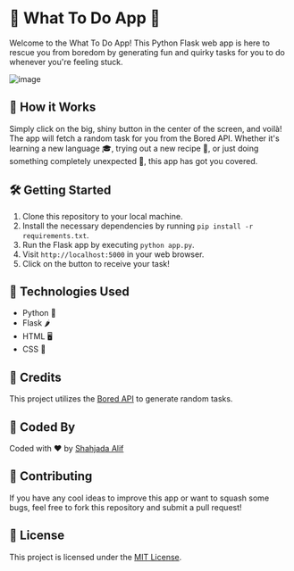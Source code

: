 # 🎉 What To Do App 🎉

Welcome to the What To Do App! This Python Flask web app is here to rescue you from boredom by generating fun and quirky tasks for you to do whenever you're feeling stuck.

![image](https://github.com/shahjada0/What-To-Do/assets/103948683/717a6361-274d-40c6-8b83-c82835152be6)

## 🚀 How it Works

Simply click on the big, shiny button in the center of the screen, and voilà! The app will fetch a random task for you from the Bored API. Whether it's learning a new language 🎓, trying out a new recipe 🍳, or just doing something completely unexpected 🎉, this app has got you covered.

## 🛠️ Getting Started

1. Clone this repository to your local machine.
2. Install the necessary dependencies by running `pip install -r requirements.txt`.
3. Run the Flask app by executing `python app.py`.
4. Visit `http://localhost:5000` in your web browser.
5. Click on the button to receive your task!

## 🔧 Technologies Used

- Python 🐍
- Flask 🌶️
- HTML 🖥️
- CSS 🎨

## 🌟 Credits

This project utilizes the [Bored API](https://www.boredapi.com/) to generate random tasks.

## 🎨 Coded By

Coded with ❤️ by [Shahjada Alif](https://github.com/shahjada0)

## 🎈 Contributing

If you have any cool ideas to improve this app or want to squash some bugs, feel free to fork this repository and submit a pull request!

## 📝 License

This project is licensed under the [MIT License](LICENSE).
